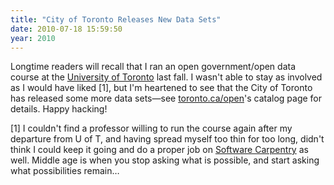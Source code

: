 ```yaml
---
title: "City of Toronto Releases New Data Sets"
date: 2010-07-18 15:59:50
year: 2010
---
```

Longtime readers will recall that I ran an open government/open data course at the <a href="http://www.utoronto.ca">University of Toronto</a> last fall. I wasn't able to stay as involved as I would have liked [1], but I'm heartened to see that the City of Toronto has released some more data sets—see <a href="http://www.toronto.ca/open/catalogue.htm">toronto.ca/open</a>'s catalog page for details. Happy hacking!

[1] I couldn't find a professor willing to run the course again after my departure from U of T, and having spread myself too thin for too long, didn't think I could keep it going and do a proper job on <a href="https://software-carpentry.org/blog/">Software Carpentry</a> as well. Middle age is when you stop asking what is possible, and start asking what possibilities remain…
